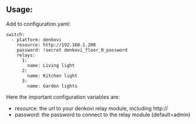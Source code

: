 ## Usage:
Add to configuration.yaml:

```
switch:
  - platform: denkovi
    resource: http://192.168.1.200
    password: !secret denkovi_floor_0_password
    relays:
      1:
        name: Living light
      2:
        name: Kitchen light
      3:
        name: Garden lights
```


Here the important configuration variables are:
- resource: the url to your denkovi relay module, including http://
- password: the password to connect to the relay module (default=admin)

